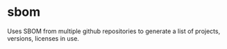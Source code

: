 # sbom
Uses SBOM from multiple github repositories to generate a list of projects, versions, licenses in use.
